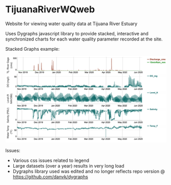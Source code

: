 # TijuanaRiverWQweb
Website for viewing water quality data at Tijuana River Estuary

Uses Dygraphs javascript library to provide stacked, interactive and synchronized charts for each water quality parameter recorded at the site.

Stacked Graphs example:

![stacked graph image](images/stacked_chart.png)


Issues:
- Various css issues related to legend 
- Large datasets (over a year) results in very long load
- Dygraphs library used was edited and no longer reflects repo version @ https://github.com/danvk/dygraphs
